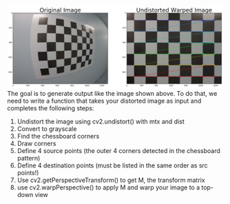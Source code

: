![original](https://github.com/SSN15/Undistort-and-Perspective-Transform/blob/master/original.png)
The goal is to generate output like the image shown above. To do that, we need to write a function that takes your distorted image as input and completes the following steps:

1. Undistort the image using cv2.undistort() with mtx and dist
2. Convert to grayscale
3. Find the chessboard corners
4. Draw corners
5. Define 4 source points (the outer 4 corners detected in the chessboard pattern)
6. Define 4 destination points (must be listed in the same order as src points!)
7. Use cv2.getPerspectiveTransform() to get M, the transform matrix
8. use cv2.warpPerspective() to apply M and warp your image to a top-down view
